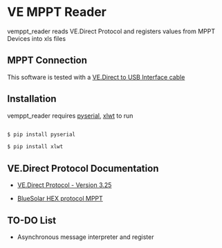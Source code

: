 # VE MPPT Reader


vemppt_reader reads VE.Direct Protocol and registers values from MPPT Devices into xls files


## MPPT Connection


This software is tested with a [VE.Direct to USB Interface cable](https://www.victronenergy.com.es/accessories/ve-direct-to-usb-interface)


## Installation

vemppt_reader requires [pyserial](https://pypi.org/project/pyserial/), [xlwt](https://pypi.org/project/xlwt/) to run


```sh

$ pip install pyserial

$ pip install xlwt

```


## VE.Direct Protocol Documentation

  - [VE.Direct Protocol - Version 3.25](https://www.victronenergy.com.es/download-document/2036/ve.direct-protocol-3.25.pdf)

  - [BlueSolar HEX protocol MPPT](https://www.victronenergy.com.es/download-document/4459/bluesolar-hex-protocol-mppt.pdf)


## TO-DO List

  - Asynchronous message interpreter and register